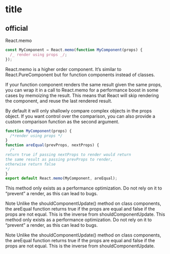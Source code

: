 # title

## official

React.memo

```js
const MyComponent = React.memo(function MyComponent(props) {
  /_ render using props _/;
});
```

React.memo is a higher order component. It’s similar to React.PureComponent
but for function components instead of classes.

If your function component renders the same result given the same props,
you can wrap it in a call to React.memo for a performance boost
in some cases by memoizing the result.
This means that React will skip rendering the component,
and reuse the last rendered result.

By default it will only shallowly compare complex objects in the props
object. If you want control over the comparison,
you can also provide a custom comparison function as the second argument.

```js
function MyComponent(props) {
  /*render using props */
}
function areEqual(prevProps, nextProps) {
  /*
return true if passing nextProps to render would return
the same result as passing prevProps to render,
otherwise return false
*/
}
export default React.memo(MyComponent, areEqual);
```


This method only exists as a performance optimization.
Do not rely on it to “prevent” a render, as this can lead to bugs.

Note
Unlike the shouldComponentUpdate() method on class components,
the areEqual function returns true if the props are equal and false if the props are not equal.
This is the inverse from shouldComponentUpdate.
This method only exists as a performance optimization. Do not rely on it to “prevent” a render, as this can lead to bugs.

Note
Unlike the shouldComponentUpdate() method on class components, the areEqual function returns true if the props are equal and false if the props are not equal. This is the inverse from shouldComponentUpdate.

